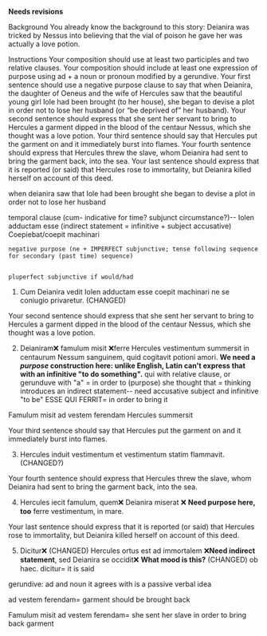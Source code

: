 **Needs revisions**

Background
You already know the background to this story: Deianira was tricked by Nessus into believing that the vial of poison he gave her was actually a love potion.

Instructions
Your composition should use at least two participles and two relative clauses.
Your composition should include at least one expression of purpose using ad + a noun or pronoun modified by a gerundive.
Your first sentence should use a negative purpose clause to say that when Deianira, the daughter of Oeneus and the wife of Hercules saw that the beautiful young girl Iole had been brought (to her house), she began to devise a plot in order not to lose her husband (or “be deprived of” her husband).
Your second sentence should express that she sent her servant to bring to Hercules a garment dipped in the blood of the centaur Nessus, which she thought was a love potion.
Your third sentence should say that Hercules put the garment on and it immediately burst into flames.
Your fourth sentence should express that Hercules threw the slave, whom Deianira had sent to bring the garment back, into the sea.
Your last sentence should express that it is reported (or said) that Hercules rose to immortality, but Deianira killed herself on account of this deed.


when deianira saw
    that Iole had been brought
she began to devise a plot
    in order not to lose her husband 


  
temporal clause (cum- indicative for time? subjunct circumstance?)-- 
      Iolen adductam esse (indirect statement = infinitive + subject accusative)
Coepiebat/coepit machinari

    negative purpose (ne + IMPERFECT subjunctive; tense following sequence for secondary (past time) sequence)
    
    
    pluperfect subjunctive if would/had
    
    
1) Cum Deianira vedit Iolen adductam esse coepit machinari ne se coniugio privaretur. (CHANGED)

Your second sentence should express that she sent her servant to bring to Hercules a garment dipped in the blood of the centaur Nessus, which she thought was a love potion.

2) Deianiram❌ famulum misit ❌ferre Hercules vestimentum summersit in centaurum Nessum sanguinem, quid cogitavit potioni amori. **We need a *purpose* construction here:  unlike English, Latin can't express that with an infinitive "to do something".**
qui with relative clause, or gerunduve with "a" = in order to (purpose)
she thought that = thinking introduces an indirect statement-- need accusative subject and infinitive "to be" ESSE
QUI FERRIT= in order to bring it 

Famulum misit ad vestem ferendam Hercules summersit 


Your third sentence should say that Hercules put the garment on and it immediately burst into flames.

3) Hercules induit vestimentum et vestimentum statim flammavit. (CHANGED?) 

Your fourth sentence should express that Hercules threw the slave, whom Deianira had sent to bring the garment back, into the sea.

4) Hercules iecit famulum, quem❌ Deianira miserat ❌ **Need purpose here, too** ferre vestimentum, in mare. 


Your last sentence should express that it is reported (or said) that Hercules rose to immortality, but Deianira killed herself on account of this deed.

5) Dicitur❌ (CHANGED) Hercules ortus est ad immortalem ❌**Need indirect statement**, sed Deianira se occidit❌ **What mood is this?** (CHANGED) ob haec. 
dicitur= it is said 


gerundive: ad and noun it agrees with is a passive verbal idea 

ad vestem ferendam= garment should be brought back 

Famulum misit ad vestem ferendam= she sent her slave in order to bring back garment 
